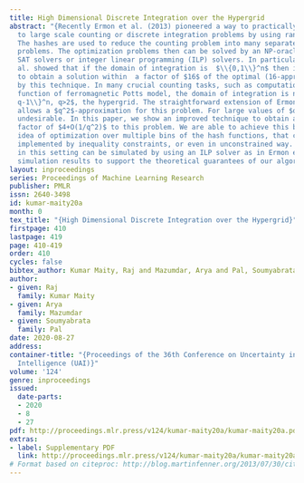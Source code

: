 ```yaml
---
title: High Dimensional Discrete Integration over the Hypergrid
abstract: "{Recently Ermon et al. (2013) pioneered a way to practically compute approximations
  to large scale counting or discrete integration problems by using random hashes.
  The hashes are used to reduce the counting problem into many separate discrete optimization
  problems. The optimization problems then can be solved by an NP-oracle such as commercial
  SAT solvers or integer linear programming (ILP) solvers. In particular, Ermon et
  al. showed that if the domain of integration is  $\\{0,1\\}^n$ then it is possible
  to obtain a solution within  a factor of $16$ of the optimal (16-approximation)
  by this technique. In many crucial counting tasks, such as computation of partition
  function of ferromagnetic Potts model, the domain of integration is naturally $\\{0,1,…,
  q-1\\}^n, q>2$, the hypergrid. The straightforward extension of Ermon et al.’s method
  allows a $q^2$-approximation for this problem. For large values of $q$, this is
  undesirable. In this paper, we show an improved technique to obtain an approximation
  factor of $4+O(1/q^2)$ to this problem. We are able to achieve this by using an
  idea of optimization over multiple bins of the hash functions, that can be easily
  implemented by inequality constraints, or even in unconstrained way. The NP oracle
  in this setting can be simulated by using an ILP solver as in Ermon et. al. We provide
  simulation results to support the theoretical guarantees of our algorithms.}"
layout: inproceedings
series: Proceedings of Machine Learning Research
publisher: PMLR
issn: 2640-3498
id: kumar-maity20a
month: 0
tex_title: "{High Dimensional Discrete Integration over the Hypergrid}"
firstpage: 410
lastpage: 419
page: 410-419
order: 410
cycles: false
bibtex_author: Kumar Maity, Raj and Mazumdar, Arya and Pal, Soumyabrata
author:
- given: Raj
  family: Kumar Maity
- given: Arya
  family: Mazumdar
- given: Soumyabrata
  family: Pal
date: 2020-08-27
address: 
container-title: "{Proceedings of the 36th Conference on Uncertainty in Artificial
  Intelligence (UAI)}"
volume: '124'
genre: inproceedings
issued:
  date-parts:
  - 2020
  - 8
  - 27
pdf: http://proceedings.mlr.press/v124/kumar-maity20a/kumar-maity20a.pdf
extras:
- label: Supplementary PDF
  link: http://proceedings.mlr.press/v124/kumar-maity20a/kumar-maity20a-supp.pdf
# Format based on citeproc: http://blog.martinfenner.org/2013/07/30/citeproc-yaml-for-bibliographies/
---
```

